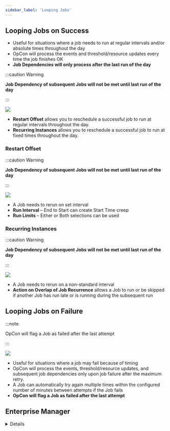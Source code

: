 ```yaml
---
sidebar_label: 'Looping Jobs'
---
```


## Looping Jobs on Success


* Useful for situations where a job needs to run at regular intervals and/or absolute times throughout the day
* OpCon will process the events and threshold/resource updates every time the job finishes OK
* **Job Dependencies will only process after the last run of the day**

:::caution Warning

**Job Dependency of subsequent Jobs will not be met until last run of the day**

:::

![](../static/imgbasic/SM_LoopingJobs_RunAgain.png)

* **Restart Offset** allows you to reschedule a successful job to run at regular intervals throughout the day.
* **Recurring Instances** allows you to reschedule a successful job to run at fixed times throughout the day. 

### Restart Offset

:::caution Warning

**Job Dependency of subsequent Jobs will not be met until last run of the day**

:::

![](../static/imgbasic/SM_LoopingJobs_RestartOffset.png)

* A Job needs to rerun on set interval
* **Run Interval** – End to Start can create Start Time creep
* **Run Limits** – Either or Both selections can be used

### Recurring Instances

:::caution Warning

**Job Dependency of subsequent Jobs will not be met until last run of the day**

:::

![](../static/imgbasic/SM_LoopingJobs_RecurringInstances.png)

* A Job needs to rerun on a non-standard interval
* **Action on Overlap of Job Recurrence** allows a Job to run or be skipped if another Job has run late or is running during the subsequent run

## Looping Jobs on Failure

:::note

OpCon will flag a Job as failed after the last attempt

:::

![](../static/imgbasic/SM_LoopingJobs_JobFails.png)

* Useful for situations where a job may fail because of timing
* OpCon will process the events, threshold/resource updates, and subsequent job dependencies only upon job failure after the maximum retry.
* A Job can automatically try again multiple times within the configured number of minutes between attempts if the Job fails
* **OpCon will flag a Job as failed after the last attempt**



## Enterprise Manager

<details>

#### Looping Jobs on Success

* The same Job can run multiple times throughout the day

:::caution Warning
Job Dependency of subsequent Jobs will not be met until last run
:::

![](../static/imgbasic/256.png)

#### Looping Jobs - Restart Offset

* A Job needs to rerun on set interval
* **Run Interval** – End to Start can create Start Time creep
* **Run Limits** – Either or Both selections can be used

:::caution Warning
Job Dependency of subsequent Jobs will not be met until last run
:::

![](../static/imgbasic/257.png)

#### Looping Jobs - Recurring Instances

* A Job needs to rerun on a non-standard interval
* **Action on Overlap of Job Recurrence** allows a Job to run or be skipped if another Job has run late or is running during the subsequent run

:::caution Warning
Job Dependency of subsequent Jobs will not be met until last run
:::

![](../static/imgbasic/258.png)

#### Looping Jobs on Failure

* A Job can automatically try again multiple times within the configured number of minutes between attempts if the Job fails

:::note
OpCon will flag a Job as failed after the last attempt
:::

![](../static/imgbasic/259.png)

</details>